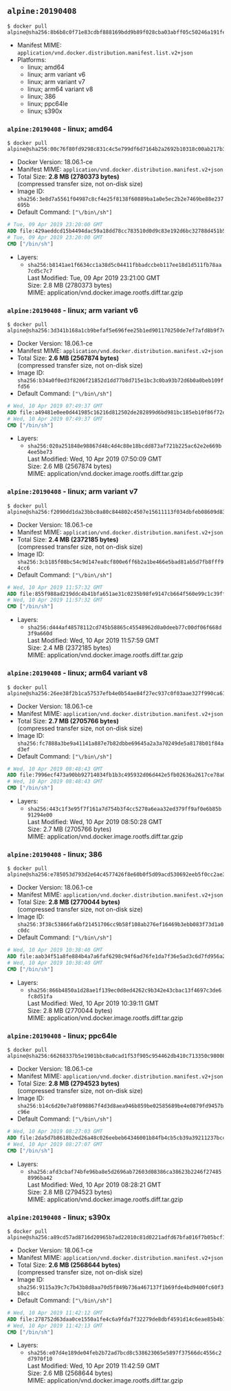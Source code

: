 ## `alpine:20190408`

```console
$ docker pull alpine@sha256:8b6b8c0f71e83cdbf888169bdd9b89f028cba03abff05c50246a191fec31b35a
```

-	Manifest MIME: `application/vnd.docker.distribution.manifest.list.v2+json`
-	Platforms:
	-	linux; amd64
	-	linux; arm variant v6
	-	linux; arm variant v7
	-	linux; arm64 variant v8
	-	linux; 386
	-	linux; ppc64le
	-	linux; s390x

### `alpine:20190408` - linux; amd64

```console
$ docker pull alpine@sha256:00c76f80fd9298c831c4c5e799df6d7164b2a2692b10318c00ab217b381ba659
```

-	Docker Version: 18.06.1-ce
-	Manifest MIME: `application/vnd.docker.distribution.manifest.v2+json`
-	Total Size: **2.8 MB (2780373 bytes)**  
	(compressed transfer size, not on-disk size)
-	Image ID: `sha256:3e8d7a5561f04987c8cf4e25f8138f60889ba1a0e5ec2b2e7469be88e237695b`
-	Default Command: `["\/bin\/sh"]`

```dockerfile
# Tue, 09 Apr 2019 23:20:00 GMT
ADD file:429aeddcd15b4494dac59a18dd78cc783510d0d9c83e192d6bc32788d451b56e in / 
# Tue, 09 Apr 2019 23:20:00 GMT
CMD ["/bin/sh"]
```

-	Layers:
	-	`sha256:b8141ae1f6634cc1a38d5c04411fbbadccbeb117ee18d1d511fb78aa7cd5c7c7`  
		Last Modified: Tue, 09 Apr 2019 23:21:00 GMT  
		Size: 2.8 MB (2780373 bytes)  
		MIME: application/vnd.docker.image.rootfs.diff.tar.gzip

### `alpine:20190408` - linux; arm variant v6

```console
$ docker pull alpine@sha256:3d341b168a1cb9befaf5e696fee25b1ed901170250de7ef7afd8b9f7ee9c9aa0
```

-	Docker Version: 18.06.1-ce
-	Manifest MIME: `application/vnd.docker.distribution.manifest.v2+json`
-	Total Size: **2.6 MB (2567874 bytes)**  
	(compressed transfer size, not on-disk size)
-	Image ID: `sha256:b34a0f0ed3f8206f21852d1dd77b8d715e1bc3c0ba93b72d6b0a0beb109ffd56`
-	Default Command: `["\/bin\/sh"]`

```dockerfile
# Wed, 10 Apr 2019 07:49:37 GMT
ADD file:a49481e0ee0d441985c16216d812502de282899d6bd981bc185eb10f86f72e40 in / 
# Wed, 10 Apr 2019 07:49:37 GMT
CMD ["/bin/sh"]
```

-	Layers:
	-	`sha256:020a251848e98867d48c4d4c88e18bcdd873af721b225ac62e2e669b4ee5be73`  
		Last Modified: Wed, 10 Apr 2019 07:50:09 GMT  
		Size: 2.6 MB (2567874 bytes)  
		MIME: application/vnd.docker.image.rootfs.diff.tar.gzip

### `alpine:20190408` - linux; arm variant v7

```console
$ docker pull alpine@sha256:f2090dd1da23bbc0a80c844802c4507e15611113f034dbfeb08609d83aa75d6b
```

-	Docker Version: 18.06.1-ce
-	Manifest MIME: `application/vnd.docker.distribution.manifest.v2+json`
-	Total Size: **2.4 MB (2372185 bytes)**  
	(compressed transfer size, not on-disk size)
-	Image ID: `sha256:3cb185f08bc54c9d147ea8cf800e6ff6b2a1be466e5bad81ab5d7fb8fff94cc6`
-	Default Command: `["\/bin\/sh"]`

```dockerfile
# Wed, 10 Apr 2019 11:57:32 GMT
ADD file:855f988ad219ddc4b41bfa651ae31c0235b98fe9147cb664f560e99c1c39ffd3 in / 
# Wed, 10 Apr 2019 11:57:32 GMT
CMD ["/bin/sh"]
```

-	Layers:
	-	`sha256:d444af48578112cd745b58865c45548962d0a0deeb77c00df06f668d3f9a660d`  
		Last Modified: Wed, 10 Apr 2019 11:57:59 GMT  
		Size: 2.4 MB (2372185 bytes)  
		MIME: application/vnd.docker.image.rootfs.diff.tar.gzip

### `alpine:20190408` - linux; arm64 variant v8

```console
$ docker pull alpine@sha256:26ee38f2b1ca57537efb4e0b54ae84f27ec937c0f03aae327f990ca61aa672a5
```

-	Docker Version: 18.06.1-ce
-	Manifest MIME: `application/vnd.docker.distribution.manifest.v2+json`
-	Total Size: **2.7 MB (2705766 bytes)**  
	(compressed transfer size, not on-disk size)
-	Image ID: `sha256:fc7888a3be9a41141a887e7b82dbbe69645a2a3a70249de5a8178b01f84ad3ef`
-	Default Command: `["\/bin\/sh"]`

```dockerfile
# Wed, 10 Apr 2019 08:48:43 GMT
ADD file:7996ecf473a90bb92714034fb1b3c495932d06d442e5fb02636a2617ce78a041 in / 
# Wed, 10 Apr 2019 08:48:43 GMT
CMD ["/bin/sh"]
```

-	Layers:
	-	`sha256:443c1f3e95f7f161a7d754b3f4cc5270a6eaa32ed379ff9af0e6b85b91294e00`  
		Last Modified: Wed, 10 Apr 2019 08:50:28 GMT  
		Size: 2.7 MB (2705766 bytes)  
		MIME: application/vnd.docker.image.rootfs.diff.tar.gzip

### `alpine:20190408` - linux; 386

```console
$ docker pull alpine@sha256:e785053d793d2e64c4577426f8e60b0f5d09acd530692eeb5f0cc2ae3bfc6101
```

-	Docker Version: 18.06.1-ce
-	Manifest MIME: `application/vnd.docker.distribution.manifest.v2+json`
-	Total Size: **2.8 MB (2770044 bytes)**  
	(compressed transfer size, not on-disk size)
-	Image ID: `sha256:3f38c53866fa6bf21451706cc9b58f108ab276ef16469b3ebb083f73d1a0c0dc`
-	Default Command: `["\/bin\/sh"]`

```dockerfile
# Wed, 10 Apr 2019 10:38:40 GMT
ADD file:aab34f51a8fe884b4a7a6faf6298c94f6ad76fe1da7f36e5ad3c6d7fd956a28a in / 
# Wed, 10 Apr 2019 10:38:40 GMT
CMD ["/bin/sh"]
```

-	Layers:
	-	`sha256:866b4850a1d28ae1f139ec0d8ed4262c9b342e43cbac13f4697c3de6fc8d51fa`  
		Last Modified: Wed, 10 Apr 2019 10:39:11 GMT  
		Size: 2.8 MB (2770044 bytes)  
		MIME: application/vnd.docker.image.rootfs.diff.tar.gzip

### `alpine:20190408` - linux; ppc64le

```console
$ docker pull alpine@sha256:66268337b5e1901bbc8a0cad1f53f905c954462db410c713350c98008d127b58
```

-	Docker Version: 18.06.1-ce
-	Manifest MIME: `application/vnd.docker.distribution.manifest.v2+json`
-	Total Size: **2.8 MB (2794523 bytes)**  
	(compressed transfer size, not on-disk size)
-	Image ID: `sha256:b14c6d20e7a8f098867f4d3d8aea946b859be02585689be4e0879fd9457bc96e`
-	Default Command: `["\/bin\/sh"]`

```dockerfile
# Wed, 10 Apr 2019 08:27:03 GMT
ADD file:2da5d7b8618b2ed26a48c026eebeb64346001b84fb4cb5cb39a39211237bcc79 in / 
# Wed, 10 Apr 2019 08:27:07 GMT
CMD ["/bin/sh"]
```

-	Layers:
	-	`sha256:afd3cbaf74bfe96ba8e5d2696ab72603d08386ca38623b2246f274858996ba42`  
		Last Modified: Wed, 10 Apr 2019 08:28:21 GMT  
		Size: 2.8 MB (2794523 bytes)  
		MIME: application/vnd.docker.image.rootfs.diff.tar.gzip

### `alpine:20190408` - linux; s390x

```console
$ docker pull alpine@sha256:a89cd57ad8716d20965b7ad22010c81d0221adfd67bfa016f7b05bcf1065acda
```

-	Docker Version: 18.06.1-ce
-	Manifest MIME: `application/vnd.docker.distribution.manifest.v2+json`
-	Total Size: **2.6 MB (2568644 bytes)**  
	(compressed transfer size, not on-disk size)
-	Image ID: `sha256:9115a39c7c7b43b8d8aa70d5f849b736a467137f1b69fde4bd9400fc60f3b8cc`
-	Default Command: `["\/bin\/sh"]`

```dockerfile
# Wed, 10 Apr 2019 11:42:12 GMT
ADD file:278752d63daa0ce1550a1fe4c6a9fda7f32279de8dbf4591d14c6eae85b4b7f8 in / 
# Wed, 10 Apr 2019 11:42:13 GMT
CMD ["/bin/sh"]
```

-	Layers:
	-	`sha256:e07d4e189de04feb2b72ad7bcd8c538623065e5897f37566dc4556c2d7970f10`  
		Last Modified: Wed, 10 Apr 2019 11:42:59 GMT  
		Size: 2.6 MB (2568644 bytes)  
		MIME: application/vnd.docker.image.rootfs.diff.tar.gzip
